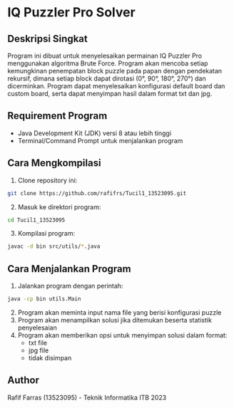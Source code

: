 # IQ Puzzler Pro Solver

## Deskripsi Singkat
Program ini dibuat untuk menyelesaikan permainan IQ Puzzler Pro menggunakan algoritma Brute Force. Program akan mencoba setiap kemungkinan penempatan block puzzle pada papan dengan pendekatan rekursif, dimana setiap block dapat dirotasi (0°, 90°, 180°, 270°) dan dicerminkan. Program dapat menyelesaikan konfigurasi default board dan custom board, serta dapat menyimpan hasil dalam format txt dan jpg.

## Requirement Program
- Java Development Kit (JDK) versi 8 atau lebih tinggi
- Terminal/Command Prompt untuk menjalankan program

## Cara Mengkompilasi
1. Clone repository ini:
```bash
git clone https://github.com/rafifrs/Tucil1_13523095.git
```

2. Masuk ke direktori program:
```bash
cd Tucil1_13523095
```

3. Kompilasi program:
```bash
javac -d bin src/utils/*.java
```

## Cara Menjalankan Program
1. Jalankan program dengan perintah:
```bash
java -cp bin utils.Main
```

2. Program akan meminta input nama file yang berisi konfigurasi puzzle
3. Program akan menampilkan solusi jika ditemukan beserta statistik penyelesaian
4. Program akan memberikan opsi untuk menyimpan solusi dalam format:
   - txt file
   - jpg file
   - tidak disimpan

## Author
Rafif Farras (13523095) - Teknik Informatika ITB 2023